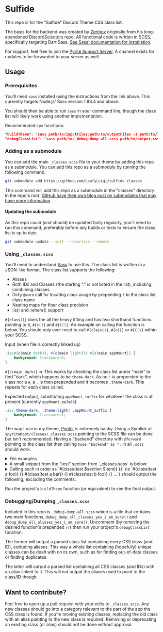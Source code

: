 # Sulfide

This repo is for the "Sulfide" Discord Theme CSS class list.

The basis for the backend was created by [Zerthox](https://github.com/Zerthox) originally from his long-abandoned [DiscordSelectors](https://github.com/zerthox/discordselectors) repo. All functional code is written in [SCSS](https://sass-lang.com/), specifically targeting Dart Sass. [See Sass' documentation for installation](https://sass-lang.com/install/).

For support, feel free to join the [Pyrite Support Server](https://discord.gg/EeQQTWbTf5). A channel exists for updates to be forwarded to your server as well.

## Usage

### Prerequisites

You'll need `sass` installed using the instructions from the link above. This currently targets Node.js' Sass version 1.83.4 and above.

You should then be able to run `sass` in your command line, though the class list will likely work using another implementation.

Recommended `npm` functions:
```JSON
"buildTheme": "sass path/to/inputFiles:path/to/outputFiles -I path/to/loadPath",
"debugClassList": "sass path/to/_debug-dump-all.scss path/to/output.css -I path/to/loadPath"
```

### Adding as a submodule

You can add the main `_classes.scss` file to your theme by adding this repo as a submodule. You can add this repo as a submodule by running the following command:
```bash
git submodule add https://github.com/LeafyLuigi/sulfide classes
```
This command will add this repo as a submodule in the "classes" directory in the repo's root. [GitHub have their own blog post on submodules that may have more information](https://github.blog/open-source/git/working-with-submodules/).

#### Updating the submodule

As this repo could (and should) be updated fairly regularly, you'll need to run this command, preferably before any builds or tests to ensure the class list is up to date.
```bash
git submodule update --init --recursive --remote
```

### Using `_classes.scss`

You'll need to understand [Sass](https://sass-lang.com/documentation/syntax/) to use this. The class list is written in a JSON-like format. The class list supports the following:
- Aliases
- Both IDs and Classes (the starting "." is not listed in the list), including combining classes.
- Dirty `@warn` call for locating class usage by prepending `!` to the class list class name
- Nesting maps for finer class precision
- :is() and :where() support

`#{class()}` does the all the heavy lifting and has two shorthand functions pointing to it, `#{c()}` and `#{C()}`. An example on calling the function is below. You should only ever need to call `#{class()}`, `#{c()}` or `#{C()}` within your SCSS.

Input (when file is correctly linked up)
```scss
:is(#{c(main dark)}, #{c(main light)}) #{c(main appMount)} {
	background: transparent;
}
```

`#{c(main dark)}` => This works by checking the class list under "main" to find "dark", which happens to be `theme-dark`. As no `!` is prepended to the class nor a `#`, a `.` is then prepended and it becomes `.theme-dark`. This repeats for each class called.

Expected output, substituting `appMount_suffix` for whatever the class is at present (currently `appMount_ea7e65`). 
```css
:is(.theme-dark, .theme-light) .appMount_suffix {
	background: transparent;
}
```

The way I use in my theme, [Pyrite](https://github.com/LeafyLuigi/discord-themes/tree/master/pyrite), is extremely hacky. Using a Symlink at `$pyriteRoot/classes/_classes.scss` pointing to the SCSS file can be done but isn't recommended. Having a "backend" directory with `@forward` pointing to the class list then calling `@use "backend" as *;` in all `.scss` should work.

<details><summary>File examples</summary>

`source/base.scss` | Main "root" file that Pyrite uses.
```scss
@use "backend" as *;
@use "theme"; // Directory with all SCSS inside.
```

`source/backend/_index.scss`
```scss
@forward "default-variables";
@forward "mixins";
@forward "classes"; // Classes reside here, but it doesn't exist in source/backend/_classes.scss
```

`source/classes/_index.scss` (included when creating this repo as a submodule)
```scss
@forward "classes"; // Where "_classes.scss" resides.
```

`source/theme/_index.scss` File that points to other directories that contains more SCSS. There's more than just one directory in the actual file.
```scss
@forward "friends"; // We'll use "friends" as an example.
```

`source/theme/friends/_index.scss`
```scss
@forward "friends"; // Name of the file containing SCSS
@forward "messageRequests"; // Multiple files can be listed.
```

`source/theme/friends/_friends.scss`
```scss
@use "backend" as *; // THIS MUST BE CALLED AT THE START OF ALL SCSS FILES CONTAINING USED FUNCTIONS.
/* Start Friends Area */
:is(#{c(main dark)},#{c(main light)}) {
	:is(#{c(friends container)},#{c(friends multipleIconWrapper)}) {
		background: transparent;
	}
}
```

</details>

<details><summary>A small snippet from the "test" section from `_classes.scss` is below:</summary>

```scss
$classes: (
	"test": (
		// category to test simple shit; foo = bar, foo2 = bar2
		"a": (
			"foo": "bar",
			"foo2": "bar2",
		),
		// category to test different base name, "a foo" != "b foo". bar2 is example in this case.
		"b": (
			"foo": "bar2",
		),
		// category to test for quick debug traces
		"c": (
			"a": "!a",
			"b": "!b",
			"foo": "!bar",
		),
		// category for alias
		"d": (
			"foobar": "alias test a foo", // output should be "bar"
			"loopback": "alias test d loopback" // should error; this is usually commented in the _classes.scss file
		),
		// category to test dots (for class names) and hashes (for ids) etc
		"e": (
			"dot": ".dot", // should throw error, this list does not need "." before classes
			"hash": "#hash", // should not throw error, generation explicitly checks for "#" at start
			"multi": "class1.class2", // should not throw error
		),
		// category to test lists outputting to :is(<contents of list>)
		"f": (
			"foo": ("item1" "item2" "item3"), // outputs a :where() list
			"spaceSep": "item4" "item5" "item6", // outputs an :is() list
			"brackets": ["item7" "item8" "item9" "item with spaces"], // also outputs a :where() list
		),
	),
);
```

</details>

<details>
<summary>Calling each in order as `#{class(test $section $item)} {}` (ie `#{class(test a foo)} {} #{class(test a bar)} {} #{class(test b foo)} {} ...`) should output the following, excluding the comments:</summary>

```css
/* test a foo */ .bar {}
/* test a foo2 */ .bar2 {}

/* test b foo */ .bar2 {}

/* test c a */ .a {} /* Console should have a trace back to where `#{class(test c a)} was used. */
/* test c b */ .b {} /* Same as above */
/* test c foo */ .bar {} /* Same as above */

/* test d foobar */ .bar {} /* Uses the first "bar" in the list. If that changes, this changes. */
/* test d loopback */ /* "alias test d loopback" would fail as pointing an alias to another alias is disallowed */

/* test e dot */ /* ".dot" throws an error as the #{class()} function prepends a "." by default, throwing an error if a "." is found. */
/* test e hash */ #hash {} /* "#" is a special case to allow for IDs. */
/* test e multi */ .class1.class2 {} /* Though allowed, not entirely recommended for normal usage. */

/* test f foo */ :where(.item1,.item2,.item3) {}
/* test f spaceSep */ :is(.item4,.item5,.item6) {}
/* test f brackets */ :where(.item7,.item8,.item9,.item with spaces) {} /* ".item with spaces" is invalid CSS but is still outputted. */
```

</details>

Run the project's `buildTheme` function (or equivalent) to see the final output.

### Debugging/Dumping `_classes.scss`

Included in this repo is `_debug-dump-all.scss` which is a file that contains two main functions, `debug_dump_all_classes_yes_i_am_sure()` and `debug_dump_all_aliases_yes_i_am_sure()`. Uncomment (by removing the desired function's prepended `//`) then run your project's `debugClassList` function.

The former will output a parsed class list containing every CSS class (and ID), excluding aliases. This way a whole list containing (hopefully) unique classes can be dealt with on its own, such as for finding out-of-date classes or finding duplicates.

The latter will output a parsed list containing all CSS classes (and IDs) with an alias linked to it. This will not output the aliases used to point to the class/ID though.

## Want to contribute?

Feel free to open up a pull request with your edits to `_classes.scss`. Any new classes should go into a category relevant to the part of the app the CSS class is found. If you're moving existing classes, replacing the old class with an alias pointing to the new class is required. Removing or deprecating an existing class (or alias) should not be done without approval.
